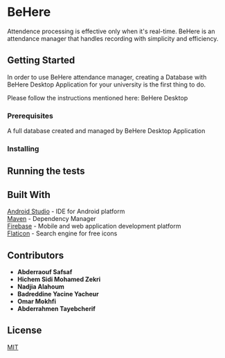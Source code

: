 # BeHere

Attendence processing is effective only when it's real-time.
BeHere is an attendance manager that handles recording with simplicity and efficiency.

## Getting Started

In order to use BeHere attendance manager, creating a Database with BeHere Desktop Application for your university is the first thing to do.

Please follow the instructions mentioned here: BeHere Desktop

### Prerequisites

A full database created and managed by BeHere Desktop Application

### Installing

## Running the tests

## Built With

[Android Studio](https://developer.android.com/studio/index.html) - IDE for Android platform  
[Maven](https://maven.apache.org/) - Dependency Manager  
[Firebase](https://firebase.google.com/) - Mobile and web application development platform  
[Flaticon](http://www.flaticon.com/) - Search engine for free icons  

## Contributors

* **Abderraouf Safsaf**  
* **Hichem Sidi Mohamed Zekri**  
* **Nadjia Alahoum**  
* **Badreddine Yacine Yacheur**  
* **Omar Mokhfi**  
* **Abderrahmen Tayebcherif**  

## License
[MIT](https://github.com/johnlerouge/BeHereAndroid/blob/master/LICENSE)
